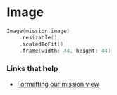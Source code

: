 # Image

```swift
Image(mission.image)
    .resizable()
    .scaledToFit()
    .frame(width: 44, height: 44)
```

### Links that help

- [Formatting our mission view](https://www.hackingwithswift.com/books/ios-swiftui/formatting-our-mission-view)
